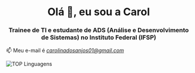 <h1 align="center">Olá 👋, eu sou a Carol</h1>
<h3 align="center">Trainee de TI e estudante de ADS (Análise e Desenvolvimento de Sistemas) no Instituto Federal (IFSP)</h3>

📫 Meu e-mail é *carolinadosanjos01@gmail.com*

![TOP Linguagens](https://github-readme-stats.vercel.app/api/top-langs/?username=carolanjos&layout=compact&theme=dracula)
